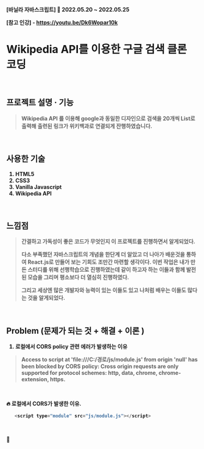 <b>[바닐라 자바스크립트]  📆 2022.05.20 ~ 2022.05.25

[참고 인강] - https://youtu.be/Dk6Wopar10k


# Wikipedia API를 이용한 구글 검색 클론 코딩

</br>

## 프로젝트 설명 · 기능
> Wikipedia API 를 이용해 google과 동일한 디자인으로 검색을 20개씩 List로 출력해 출련된 링크가 위키백과로 연결되게 잔행하였습니다.
  
  
  </br>
  
## 사용한 기술
  1. HTML5
  2. CSS3
  3. Vanilla Javascript
  4. Wikipedia API


</br>

## 느낌점
> 간결하고 가독성이 좋은 코드가 무엇인지 이 프로젝트를 진행하면서 알게되었다.
> 
> 다소 부족했던 자바스크립트의 개념을 한단계 더 알았고 더 나아가 배운것을 통하여 React.js로 만들어 보는 기회도 조만간 마련할 생각이다. 이번 작업은 내가 만든 스터디를 위해 선행학습으로 진행하였는데 같이 하고자 하는 이들과 함께 발전된 모습을 그리며 평소보다 더 열심히 진행하였다. 
> 
> 그리고 세상엔 많은 개발자와 능력이 있는 이들도 있고 나처럼 배우는 이들도 많다는 것을 알게되었다.


</br>

##  Problem (문제가 되는 것 + 해결 + 이론 )

1. 로컬에서 CORS policy 관련 에러가 발생하는 이유

>Access to script at 'file:///C:/경로/js/module.js' from origin 'null' has been blocked by CORS policy: Cross origin requests are only supported for protocol schemes: http, data, chrome, chrome-extension, https.


</br>

🔥 로컬에서 CORS가 발생한 이유.

 ```javascript
    <script type="module" src="js/module.js"></script>
 ```
 
 </br>
 
🌟<script type=module>의 특성 
  
 > [MDN 참고 문서 - https://developer.mozilla.org/ko/docs/Web/JavaScript/Guide/Modules]
 >
 > type을 module로 설정한<script> 태그가 포함된 HTML 파일을 로컬에서 로드할 경우 자바스크립트 모듈 보안 요구사항으로 인해 CORS 오류가 발생한다고 합니다. 그 때문에 ajax로 요청한 것임 아님에도 불구하고 CORS 오류가 발생
  
   </br>
  
 ##### 🙌 해결방법 
  
 1. 터미널을 켜서 해당 http-server을 전역으로 설치해 줍니다.
  
   ```javascript
   npm install http-server -g
 ```
  
 </br>
    
 2. 명령어로 http-server를 실행시켜 해당 폴더를 서버에 올립니다.

  ```javascript
   npx http-server
 ```
 
  </br>
  
  3. URI로 접속해서 에러가 사라진 것을 확인합니다.

  ```javascript
   http://127.0.0.1:8080
 ```
 
   </br>
   
   🚨 코드를 수정했는데 수정되지 않은 이전버전으로 나온다면 ?!
   
  ```javascript
   http-server -c-1
 ```
 
 > -c캐시 시간(max-age)을 초 단위로 나타내는 옵션 이 있습니다. (예: -c1010초 동안)
 > 캐시를 비활성화하여 캐시시간을 1초마다 나타내는 방법으로 진행하였습니다.

</br>

--------------------------------------------
   
   </br>

 ## 완성된 페이지
 
 #### 1. 메인 (검색하지 않은 메인화면)
![메인](image/main1.png)

#### 2. 메인 (검색을 진행한 메일화면)
![메인](image/main2.png)
